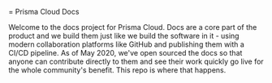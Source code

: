 = Prisma Cloud Docs

Welcome to the docs project for Prisma Cloud.
Docs are a core part of the product and we build them just like we build the software in it - using modern collaboration platforms like GitHub and publishing them with a CI/CD pipeline.
As of May 2020, we've open sourced the docs so that anyone can contribute directly to them and see their work quickly go live for the whole community's benefit.
This repo is where that happens.
